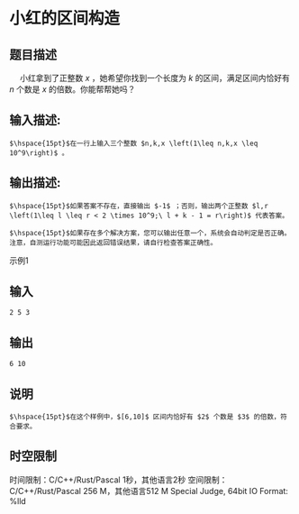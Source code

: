 # 小红的区间构造

## 题目描述

$\hspace{15pt}$小红拿到了正整数 $x$ ，她希望你找到一个长度为 $k$ 的区间，满足区间内恰好有 $n$ 个数是 $x$ 的倍数。你能帮帮她吗？  


## 输入描述:
    
    
    $\hspace{15pt}$在一行上输入三个整数 $n,k,x \left(1\leq n,k,x \leq 10^9\right)$ 。

## 输出描述:
    
    
    $\hspace{15pt}$如果答案不存在，直接输出 $-1$ ；否则，输出两个正整数 $l,r \left(1\leq l \leq r < 2 \times 10^9;\ l + k - 1 = r\right)$ 代表答案。  
      
    $\hspace{15pt}$如果存在多个解决方案，您可以输出任意一个，系统会自动判定是否正确。注意，自测运行功能可能因此返回错误结果，请自行检查答案正确性。  
    

示例1 

## 输入
    
    
    2 5 3

## 输出
    
    
    6 10

## 说明
    
    
    $\hspace{15pt}$在这个样例中，$[6,10]$ 区间内恰好有 $2$ 个数是 $3$ 的倍数，符合要求。  
    


## 时空限制

时间限制：C/C++/Rust/Pascal 1秒，其他语言2秒
空间限制：C/C++/Rust/Pascal 256 M，其他语言512 M
Special Judge, 64bit IO Format: %lld